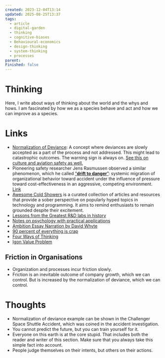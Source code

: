 ```yaml
---
created: 2023-12-04T13:14
updated: 2025-08-25T13:37
tags:
  - article
  - digital-garden
  - thinking
  - cognitive-biases
  - Behavioural-economics
  - design-thinking
  - system-thinking
  - processes
parent:
Finished: false
---
```

# Thinking
Here, I write about ways of thinking about the world and the whys and hows. I am fascinated by how we as a species behave and act and how we can improve as a species. 


# Links
- [Normalization of Deviance](https://www.youtube.com/watch?v=8bxZuzDKoI0&list=WL&index=17&t=7s): A concept where deviances are slowly accepted as a part of the process and not addressed. This might lead to catastrophic outcomes. The warning sign is always on.  [See this on culture and aviation safety as well. ](https://en.wikipedia.org/wiki/Impact_of_culture_on_aviation_safety)
- Pioneering safety researcher Jens Rasmussen observed a similar phenomenon, which he called [“**drift to danger**”](https://risk-engineering.org/concept/Rasmussen-practical-drift#ref-Rasmussen1997): systemic migration of organizational behavior toward accident under the influence of pressure toward cost-effectiveness in an aggressive, competing environment. [Link](https://risk-engineering.org/concept/Rasmussen-practical-drift)
- [Awesome Cold Showers](https://github.com/hwayne/awesome-cold-showers) is a curated collection of articles and resources that provide a sober perspective on popularly hyped topics in technology and programming. It aims to remind enthusiasts to remain grounded despite their excitement.
- [Lessons from the Greatest R&D labs in history](https://www.answer.ai/posts/2024-01-26-freaktakes-lessons.html)
- [Notes on psychology with practical applications](https://effectiviology.com/)
- [Ambition Essay Narration by David Whyte](https://www.youtube.com/watch?v=IygDX7Vdql0)
- [90 percent of everything is crap](https://simple.wikipedia.org/wiki/Sturgeon%27s_law)
- [Four Ways of Thinking](https://www.youtube.com/watch?v=PPCfDe8TfJQ&ab_channel=OxfordMathematics)
- [Igon Value Problem](https://rationalwiki.org/wiki/Igon_Value_Problem)



## Friction in Organisations 
- Organization and processes incur friction slowly.
-  Friction is an inevitable outcome of company growth, which we can control. But is increased by the normalization of deviance, which we can control.
# Thoughts 
- Normalization of deviance example can be shown in the Challenger Space Shuttle Accident, which was coined in the accident investigation. 
- You cannot predict the future, but you can train yourself for it. 
- Everyone on this earth is at the core stupid. That includes both the reader and writer of this section. Make sure that you always take this simple fact into account. 
- People judge themselves on their intents, but others on their actions. 


